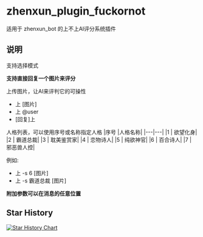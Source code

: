 # zhenxun_plugin_fuckornot
适用于 zhenxun_bot 的上不上AI评分系统插件

## 说明
支持选择模式

**支持直接回复一个图片来评分**

上传图片，让AI来评判它的可操性
* 上 [图片]
* 上 @user
* [回复]上

人格列表，可以使用序号或名称指定人格
|序号 |人格名称|
|---|---|
|1 | 欲望化身|
|2 | 霸道总裁|
|3 | 耽美鉴赏家|
|4 | 恋物诗人|
|5 | 纯欲神官|
|6 | 百合诗人|
|7 | 邪恶兽人控|

例如:
* 上 -s 6 [图片]
* 上 -s 霸道总裁 [图片]

**附加参数可以在消息的任意位置**


## Star History

[![Star History Chart](https://api.star-history.com/svg?repos=molanp/zhenxun_plugin_fuckornot&type=Timeline)](https://www.star-history.com/#molanp/zhenxun_plugin_fuckornot&Timeline)